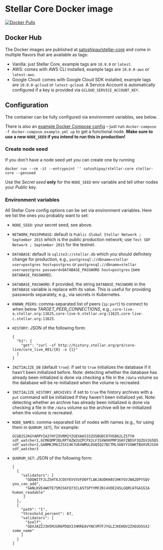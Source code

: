 # Stellar Core Docker image

[![Docker Pulls](https://img.shields.io/docker/pulls/satoshipay/stellar-core.svg)](https://hub.docker.com/r/satoshipay/stellar-core/)

## Docker Hub

The Docker images are published at [satoshipay/stellar-core](https://hub.docker.com/r/satoshipay/stellar-core/)
and come in multiple flavors that are available as tags:

 * Vanilla: just Stellar Core, example tags are `10.0.0` or `latest`.
 * AWS: comes with AWS CLI installed, example tags are `10.0.0-aws` or `latest-aws`.
 * Google Cloud: comes with Google Cloud SDK installed, example tags are `10.0.0-gcloud` or `latest-gcloud`.
   A Service Account is automatically configured if a key is provided via `GCLOUD_SERVICE_ACCOUNT_KEY`.

## Configuration

The container can be fully configured via environment variables, see below.

There is also an [example Docker Compose config](docker-compose.example.yml) – just run
`docker-compose -f docker-compose.example.yml up` to get a functional node.
**Make sure to use a new `NODE_SEED` if you intend to run this in production!**

### Create node seed

If you don't have a node seed yet you can create one by running
```
docker run --rm -it --entrypoint '' satoshipay/stellar-core stellar-core --genseed
```
Use the *Secret seed* **only** for the `NODE_SEED` env variable and tell other nodes
your *Public* key.

### Environment variables

All Stellar Core config options can be set via environment variables. Here we list the
ones you probably want to set:

* `NODE_SEED`: your secret seed, see above.

* `NETWORK_PASSPHRASE`: default is `Public Global Stellar Network ; September 2015` which
  is the public production network; use `Test SDF Network ; September 2015` for the testnet.

* `DATABASE`: default is `sqlite3://stellar.db` which you should definitely change for production,
   e.g., `postgresql://dbname=stellar user=postgres host=postgres` or
   `postgresql://dbname=stellar user=postgres password=DATABASE_PASSWORD host=postgres`
   (see `DATABASE_PASSWORD`).

* `DATABASE_PASSWORD`: if provided, the string `DATABASE_PASSWORD` in the `DATABASE`
   variable is replace with its value. This is useful for providing passwords separately,
   e.g., via secrets in Kubernetes.

* `KNOWN_PEERS`: comma-separated list of peers (`ip:port`) to connect to when
   below *TARGET_PEER_CONNECTIONS*, e.g.,
   `core-live-a.stellar.org:11625,core-live-b.stellar.org:11625,core-live-c.stellar.org:11625`.

* `HISTORY`: JSON of the following form:
   ```
   {
     "h1": {
       "get": "curl -sf http://history.stellar.org/prd/core-live/core_live_001/{0} -o {1}"
     }
   }
   ```

* `INITIALIZE_DB` (default `true`): if set to `true` initializes the database if it hasn't
  been initialized before. Note: detecting whether the database has already been initialized
  is done via checking a file in the `/data` volume so the database will be re-initialized
  when the volume is recreated.

* `INITIALIZE_HISTORY_ARCHIVES`: if set to `true` the history archives with a `put` command
  will be initialized if they haven't been initialized yet. Note: detecting whether
  an archive has already been initialized is done via checking a file in the `/data` volume
  so the archive will be re-initialized when the volume is recreated.

* `NODE_NAMES`: comma-separated list of nodes with names (e.g., for using them in `QUORUM_SET`), for example:
   ```
   GCGB2S2KGYARPVIA37HYZXVRM2YZUEXA6S33ZU5BUDC6THSB62LZSTYH  sdf_watcher1,GCM6QMP3DLRPTAZW2UZPCPX2LF3SXWXKPMP3GKFZBDSF3QZGV2G5QSTK  sdf_watcher2,GABMKJM6I25XI4K7U6XWMULOUQIQ27BCTMLS6BYYSOWKTBUXVRJSXHYQ  sdf_watcher3

   ```

* `QUORUM_SET`: JSON of the following form:
   ```
   [
     {
       "validators": [
         "GDQWITFJLZ5HT6JCOXYEVV5VFD6FTLAKJAUDKHAV3HKYGVJWA2DPYSQV you_can_add",
         "GANLKVE4WOTE75MJS6FQ73CL65TSPYYMFZKC4VDEZ45LGQRCATGAIGIA human_readable"
        ]
     },
     {
       "path": "1",
       "threshold_percent": 67,
       "validators": [
         "$self",
         "GDXJAZZJ3H5MJGR6PDQX3JHRREAVYNCVM7FJYGLZJKEHQV2ZXEUO5SX2 some_name"
       ]
     }
   ]
   ```
